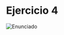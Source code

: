 # Ejercicio 4

![Enunciado](https://github.com/Lukas-De-Angelis-Riva/Estructura-Assembly/blob/master/Ejercicio4/Enunciado.JPG)
